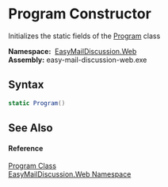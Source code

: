 Program Constructor
===================
Initializes the static fields of the [Program][1] class

  **Namespace:**  [EasyMailDiscussion.Web][2]  
  **Assembly:** easy-mail-discussion-web.exe

Syntax
------

```csharp
static Program()
```


See Also
--------

#### Reference
[Program Class][1]  
[EasyMailDiscussion.Web Namespace][2]  

[1]: README.md
[2]: ../README.md
